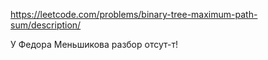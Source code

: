 https://leetcode.com/problems/binary-tree-maximum-path-sum/description/

У Федора Меньшикова разбор отсут-т!
